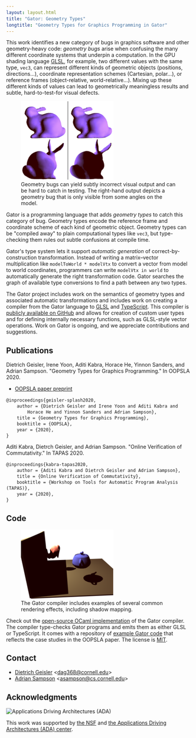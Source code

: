 ```yaml
---
layout: layout.html
title: "Gator: Geometry Types"
longtitle: "Geometry Types for Graphics Programming in Gator"
---
```

This work identifies a new category of bugs in graphics software and other geometry-heavy code:
*geometry bugs* arise when confusing the many different coordinate systems that underpin a computation.
In the GPU shading language [GLSL][], for example, two different values with the same type, `vec3`, can represent different kinds of geometric objects (positions, directions…), coordinate representation schemes (Cartesian, polar…), or reference frames (object-relative, world-relative…).
Mixing up these different kinds of values can lead to geometrically meaningless results and subtle, hard-to-test-for visual defects.

<figure>
  <img src="bunnies.png" style="width: 250px;">
  <figcaption>
    Geometry bugs can yield subtly incorrect visual output and can be hard to catch in testing.
    The right-hand output depicts a geometry bug that is only visible from some angles on the model.
  </figcaption>
</figure>

Gator is a programming language that adds *geometry types* to catch this category of bug.
Geometry types encode the reference frame and coordinate scheme of each kind of geometric object.
Geometry types can be "compiled away" to plain computational types like `vec3`, but type-checking them rules out subtle confusions at compile time.

Gator's type system lets it support *automatic generation* of correct-by-construction transformation.
Instead of writing a matrix–vector multiplication like `modelToWorld * modelVtx` to convert a vector from model to world coordinates, programmers can write `modelVtx in world` to automatically generate the right transformation code.
Gator searches the graph of available type conversions to find a path between any two types.

The Gator project includes work on the semantics of geometry types and associated automatic transformations and includes work on creating a compiler from the Gator language to [GLSL][] and [TypeScript][].
This compiler is [publicly available on GitHub][gh] and allows for creation of custom user types and for defining internally necessary functions, such as GLSL-style vector operations.
Work on Gator is ongoing, and we appreciate contributions and suggestions.

[gh]: https://github.com/cucapra/gator
[glsl]: https://www.khronos.org/opengl/wiki/Core_Language_(GLSL)
[typescript]: https://www.typescriptlang.org

## Publications

Dietrich Geisler, Irene Yoon, Aditi Kabra, Horace He, Yinnon Sanders, and Adrian Sampson.
"Geometry Types for Graphics Programming."
In OOPSLA 2020.

<ul class="links">
  <li><a href="https://www.cs.cornell.edu/~asampson/media/papers/gator-oopsla2020-preprint.pdf" class="pdf">OOPSLA paper preprint</a></li>
</ul>

    @inproceedings{geisler-splash2020,
        author = {Dietrich Geisler and Irene Yoon and Aditi Kabra and
            Horace He and Yinnon Sanders and Adrian Sampson},
        title = {Geometry Types for Graphics Programming},
        booktitle = {OOPSLA},
        year = {2020},
    }

Aditi Kabra, Dietrch Geisler, and Adrian Sampson.
"Online Verification of Commutativity."
In TAPAS 2020.

    @inproceedings{kabra-tapas2020,
        author = {Aditi Kabra and Dietrch Geisler and Adrian Sampson},
        title = {Online Verification of Commutativity},
        booktitle = {Workshop on Tools for Automatic Program Analysis (TAPAS)},
        year = {2020},
    }

## Code

<figure>
  <img src="shadowmap.png" style="width: 250px;">
  <figcaption>
    The Gator compiler includes examples of several common rendering effects, including shadow mapping.
  </figcaption>
</figure>

Check out the [open-source OCaml implementation][gh] of the Gator compiler.
The compiler type-checks Gator programs and emits them as either GLSL or TypeScript.
It comes with a repository of [example Gator code][ex] that reflects the case studies in the OOPSLA paper.
The license is [MIT][].

[gh]: https://github.com/cucapra/gator
[ex]: https://github.com/cucapra/gator/tree/master/examples
[mit]: https://opensource.org/licenses/MIT
[gh]: https://github.com/cucapra/approx-vision

## Contact

* [Dietrich Geisler][dietrich] &lt;<dag368@cornell.edu>&gt;
* [Adrian Sampson][adrian] &lt;<asampson@cs.cornell.edu>&gt;

[dietrich]: https://www.cs.cornell.edu/~dgeisler/
[adrian]: http://www.cs.cornell.edu/~asampson/

## Acknowledgments

<img class="flair" src="/img/ada.png" style="width: 150px"
    alt="Applications Driving Architectures (ADA)">

This work was supported by [the NSF][nsf] and [the Applications Driving Architectures (ADA) center][ada].

[nsf]: https://www.nsf.gov
[ada]: https://adacenter.org
